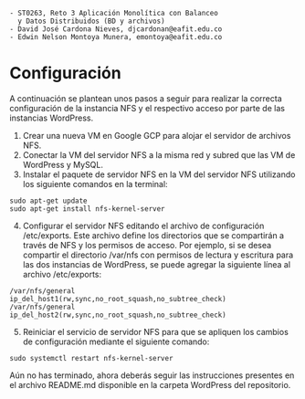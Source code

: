 ``` 
- ST0263, Reto 3 Aplicación Monolítica con Balanceo
  y Datos Distribuidos (BD y archivos)
- David José Cardona Nieves, djcardonan@eafit.edu.co
- Edwin Nelson Montoya Munera, emontoya@eafit.edu.co
```

# Configuración

A continuación se plantean unos pasos a seguir para realizar la correcta configuración de la instancia NFS y el respectivo acceso por parte de las instancias WordPress.

1. Crear una nueva VM en Google GCP para alojar el servidor de archivos NFS.
2. Conectar la VM del servidor NFS a la misma red y subred que las VM de WordPress y MySQL.
3. Instalar el paquete de servidor NFS en la VM del servidor NFS utilizando los siguiente comandos en la terminal:

``` Shell
sudo apt-get update
sudo apt-get install nfs-kernel-server
```
4. Configurar el servidor NFS editando el archivo de configuración /etc/exports. Este archivo define los directorios que se compartirán a través de NFS y los permisos de acceso. Por ejemplo, si se desea compartir el directorio /var/nfs con permisos de lectura y escritura para las dos instancias de WordPress, se puede agregar la siguiente línea al archivo /etc/exports:

``` Shell
/var/nfs/general  ip_del_host1(rw,sync,no_root_squash,no_subtree_check)
/var/nfs/general  ip_del_host2(rw,sync,no_root_squash,no_subtree_check)
``` 

5. Reiniciar el servicio de servidor NFS para que se apliquen los cambios de configuración mediante el siguiente comando:

``` Shell
sudo systemctl restart nfs-kernel-server
```

Aún no has terminado, ahora deberás seguir las instrucciones presentes en el archivo README.md disponible en la carpeta WordPress del repositorio.